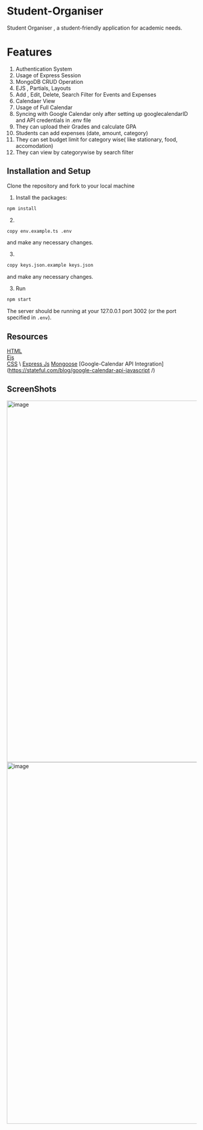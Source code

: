 # Student-Organiser
Student Organiser , a student-friendly application for academic needs.

# Features
1) Authentication System
2) Usage of Express Session
3) MongoDB CRUD Operation
4) EJS , Partials, Layouts
5) Add , Edit, Delete, Search Filter for Events and Expenses
6) Calendaer View
7) Usage of Full Calendar
8) Syncing with Google Calendar only after setting up googlecalendarID and API credentials in .env file   
12) They can upload their Grades and calculate GPA
13) Students can add expenses (date, amount, category)
14) They can set budget limit for category wise( like stationary, food, accomodation)
15) They can view by categorywise by search filter
 
## Installation and Setup

Clone the repository and fork to your local machine

1. Install the packages:

```bash
npm install
```

2.

```bash
copy env.example.ts .env
```
and make any necessary changes.

3.

```bash
copy keys.json.example keys.json
```
and make any necessary changes.

3. Run

```bash
npm start
```

The server should be running at your 127.0.0.1 port 3002 (or the port specified in `.env`).

## Resources
[HTML](https://developer.mozilla.org/en-US/docs/Web/HTML/) \
[Ejs](https://ejs.co/) \
[CSS](https://www.w3schools.com/cssref/index.php) \ 
[Express Js](https://expressjs.com/)
[Mongoose](https://mongoosejs.com/docs/)
[Google-Calendar API Integration](https://stateful.com/blog/google-calendar-api-javascript
/) 

## ScreenShots
<img width="959" alt="image" src="https://github.com/Hari-Kumar-A/Student-Organiser/assets/125040587/ed27baac-6f48-44b3-9e1b-e932a553dd58">
<img width="959" alt="image" src="https://github.com/Hari-Kumar-A/Student-Organiser/assets/125040587/74b1cca7-a969-445f-b303-30036db91be3">

 
 


